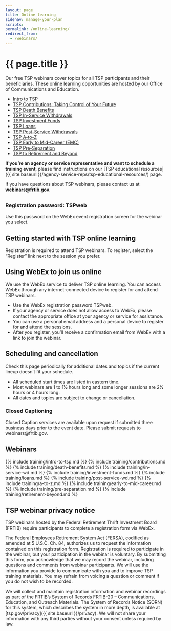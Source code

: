 ```yaml
---
layout: page
title: Online learning
sidenav: manage-your-plan
scripts:
permalink: /online-learning/
redirect_from:
  - /webinars/
---
```


# {{ page.title }}

Our free TSP webinars cover topics for all TSP participants and their beneficiaries. These online learning opportunities are hosted by our Office of Communications and Education.

- [Intro to TSP](#intro-to-tsp)
- [TSP Contributions: Taking Control of Your Future](#tsp-contributions-taking-control-of-your-future)
- [TSP Death Benefits](#tsp-death-benefits)
- [TSP In-Service Withdrawals](#tsp-in-service-withdrawals)
- [TSP Investment Funds](#tsp-investment-funds)
- [TSP Loans](#tsp-loans)
- [TSP Post-Service Withdrawals](#tsp-post-service-withdrawals)
- [TSP A-to-Z](#tsp-a-to-z)
- [TSP Early to Mid-Career (EMC)](#tsp-early-to-mid-career-emc)
- [TSP Pre-Separation](#tsp-pre-separation)
- [TSP to Retirement and Beyond](#tsp-to-retirement-and-beyond)

**If you’re an agency or service representative and want to schedule a training event**, please find instructions on our [TSP educational resources]({{ site.baseurl }}/agency-service-reps/tsp-educational-resources/) page.

If you have questions about TSP webinars, please contact us at **webinars@frtib.gov**.

<div class="usa-alert  usa-alert-info usa-alert-paragraph">
<div class="usa-alert-body">
<h3 class="usa-alert-heading" style="padding-top: .5rem;">
Registration password: TSPweb
</h3>
<p>Use this password on the WebEx event registration screen for the webinar you select.</p>
</div>
</div>

## Getting started with TSP online learning

Registration is required to attend TSP webinars. To register, select the “Register” link next to the session you prefer.

## Using WebEx to join us online

We use the WebEx service to deliver TSP online learning. You can access WebEx through any internet-connected device to register for and attend TSP webinars.

- Use the WebEx registration password TSPweb.
- If your agency or service does not allow access to WebEx, please contact the appropriate office at your agency or service for assistance.
- You can use a personal email address and a personal device to register for and attend the sessions.
- After you register, you’ll receive a confirmation email from WebEx with a link to join the webinar.

## Scheduling and cancellation
Check this page periodically for additional dates and topics if the current lineup doesn’t fit your schedule.

- All scheduled start times are listed in eastern time.
- Most webinars are 1 to 1&frac12; hours long and some longer sessions are <span class="nobr">2&frac12; hours</span> or 4 hours long.
- All dates and topics are subject to change or cancellation.

<div class="usa-alert usa-alert-info cc usa-alert-paragraph">
  <div class="usa-alert-body">
    <h3 class="usa-alert-heading">Closed Captioning</h3>
    <p class="usa-alert-text">Closed Caption services are available upon request if submitted three business days prior to the event date. Please submit requests to webinars@frtib.gov.</p>
  </div>
</div>

## Webinars
<section class="webinar-list" markdown="1">
{% include training/intro-to-tsp.md %}
{% include training/contributions.md %}
{% include training/death-benefits.md %}
{% include training/in-service-wd.md %}
{% include training/investment-funds.md %}
{% include training/loans.md %}
{% include training/post-service-wd.md %}
{% include training/a-to-z.md %}
{% include training/early-to-mid-career.md %}
{% include training/pre-separation.md %}
{% include training/retirement-beyond.md %}
</section>

## TSP webinar privacy notice

TSP webinars hosted by the Federal Retirement Thrift Investment Board (FRTIB) require participants to complete a registration form via WebEx.

The Federal Employees Retirement System Act (FERSA), codified as amended at 5 U.S.C. Ch. 84, authorizes us to request the information contained on this registration form. Registration is required to participate in the webinar, but your participation in the webinar is voluntary. By submitting this form, you acknowledge that we may record the webinar, including questions and comments from webinar participants. We will use the information you provide to communicate with you and to improve TSP training materials. You may refrain from voicing a question or comment if you do not wish to be recorded.

We will collect and maintain registration information and webinar recordings as part of the FRTIB’s System of Records FRTIB-20 – Communications, Education, and Outreach Materials. The System of Records Notice (SORN) for this system, which describes the system in more depth, is available at [tsp.gov/privacy]({{ site.baseurl }}/privacy). We will not share your information with any third parties without your consent unless required by law.





<!-- CONTENT END -->
